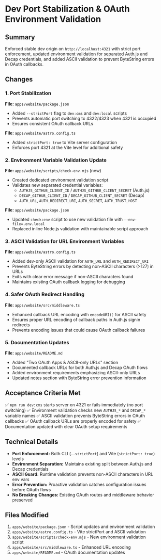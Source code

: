 # Dev Port Stabilization & OAuth Environment Validation

## Summary

Enforced stable dev origin on `http://localhost:4321` with strict port enforcement, updated environment validation for separated Auth.js and Decap credentials, and added ASCII validation to prevent ByteString errors in OAuth callbacks.

## Changes

### 1. Port Stabilization

**File:** `apps/website/package.json`
- Added `--strictPort` flag to `dev:cms` and `dev:local` scripts
- Prevents automatic port switching to 4322/4323 when 4321 is occupied
- Ensures consistent OAuth callback URLs

**File:** `apps/website/astro.config.ts`
- Added `strictPort: true` to Vite server configuration
- Enforces port 4321 at the Vite level for additional safety

### 2. Environment Variable Validation Update

**File:** `apps/website/scripts/check-env.mjs` (new)
- Created dedicated environment validation script
- Validates new separated credential variables:
  - `AUTHJS_GITHUB_CLIENT_ID` / `AUTHJS_GITHUB_CLIENT_SECRET` (Auth.js)
  - `DECAP_GITHUB_CLIENT_ID` / `DECAP_GITHUB_CLIENT_SECRET` (Decap)
  - `AUTH_URL`, `AUTH_REDIRECT_URI`, `AUTH_SECRET`, `AUTH_TRUST_HOST`

**File:** `apps/website/package.json`
- Updated `check:env` script to use new validation file with `--env-file=.env.local`
- Replaced inline Node.js validation with maintainable script approach

### 3. ASCII Validation for URL Environment Variables

**File:** `apps/website/astro.config.ts`
- Added dev-only ASCII validation for `AUTH_URL` and `AUTH_REDIRECT_URI`
- Prevents ByteString errors by detecting non-ASCII characters (>127) in URLs
- Exits with clear error message if non-ASCII characters found
- Maintains existing OAuth callback logging for debugging

### 4. Safer OAuth Redirect Handling

**File:** `apps/website/src/middleware.ts`
- Enhanced callback URL encoding with `encodeURI()` for ASCII safety
- Ensures proper URL encoding of callback paths in Auth.js signin redirects
- Prevents encoding issues that could cause OAuth callback failures

### 5. Documentation Updates

**File:** `apps/website/README.md`
- Added "Two OAuth Apps & ASCII-only URLs" section
- Documented callback URLs for both Auth.js and Decap OAuth flows
- Added environment requirements emphasizing ASCII-only URLs
- Updated notes section with ByteString error prevention information

## Acceptance Criteria Met

✅ `npm run dev:cms` starts server on 4321 or fails immediately (no port switching)
✅ Environment validation checks new `AUTHJS_*` and `DECAP_*` variable names
✅ ASCII validation prevents ByteString errors in OAuth callbacks
✅ OAuth callback URLs are properly encoded for safety
✅ Documentation updated with clear OAuth setup requirements

## Technical Details

- **Port Enforcement:** Both CLI (`--strictPort`) and Vite (`strictPort: true`) levels
- **Environment Separation:** Maintains existing split between Auth.js and Decap credentials
- **ASCII Guard:** Runtime validation prevents non-ASCII characters in URL env vars
- **Error Prevention:** Proactive validation catches configuration issues before OAuth flows
- **No Breaking Changes:** Existing OAuth routes and middleware behavior preserved

## Files Modified

1. `apps/website/package.json` - Script updates and environment validation
2. `apps/website/astro.config.ts` - Vite strictPort and ASCII validation
3. `apps/website/scripts/check-env.mjs` - New environment validation script
4. `apps/website/src/middleware.ts` - Enhanced URL encoding
5. `apps/website/README.md` - OAuth documentation updates
